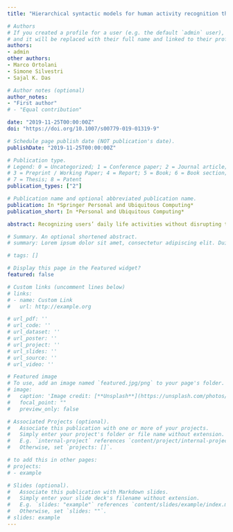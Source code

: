 ```yaml
---
title: "Hierarchical syntactic models for human activity recognition through mobility traces"

# Authors
# If you created a profile for a user (e.g. the default `admin` user), write the username (folder name) here 
# and it will be replaced with their full name and linked to their profile.
authors:
- admin
other authors:
- Marco Ortolani
- Simone Silvestri
- Sajal K. Das

# Author notes (optional)
author_notes:
- "First author"
# - "Equal contribution"

date: "2019-11-25T00:00:00Z"
doi: "https://doi.org/10.1007/s00779-019-01319-9"

# Schedule page publish date (NOT publication's date).
publishDate: "2019-11-25T00:00:00Z"

# Publication type.
# Legend: 0 = Uncategorized; 1 = Conference paper; 2 = Journal article;
# 3 = Preprint / Working Paper; 4 = Report; 5 = Book; 6 = Book section;
# 7 = Thesis; 8 = Patent
publication_types: ["2"]

# Publication name and optional abbreviated publication name.
publication: In *Springer Personal and Ubiquitous Computing*
publication_short: In *Personal and Ubiquitous Computing*

abstract: Recognizing users’ daily life activities without disrupting their lifestyle is a key functionality to enable a broad variety of advanced services for a Smart City, from energy-efficient management of urban spaces to mobility optimization. In this paper, we propose a novel method for human activity recognition from a collection of outdoor mobility traces acquired through wearable devices. Our method exploits the regularities naturally present in human mobility patterns to construct syntactic models in the form of finite state automata, thanks to an approach known as grammatical inference. We also introduce a measure of similarity that accounts for the intrinsic hierarchical nature of such models, and allows to identify the common traits in the paths induced by different activities at various granularity levels. Our method has been validated on a dataset of real traces representing movements of users in a large metropolitan area. The experimental results show the effectiveness of our similarity measure to correctly identify a set of common coarse-grained activities, as well as their refinement at a finer level of granularity.

# Summary. An optional shortened abstract.
# summary: Lorem ipsum dolor sit amet, consectetur adipiscing elit. Duis posuere tellus ac convallis placerat. Proin tincidunt magna sed ex sollicitudin condimentum.

# tags: []

# Display this page in the Featured widget?
featured: false

# Custom links (uncomment lines below)
# links:
# - name: Custom Link
#   url: http://example.org

# url_pdf: ''
# url_code: ''
# url_dataset: ''
# url_poster: ''
# url_project: ''
# url_slides: ''
# url_source: ''
# url_video: ''

# Featured image
# To use, add an image named `featured.jpg/png` to your page's folder. 
# image:
#   caption: 'Image credit: [**Unsplash**](https://unsplash.com/photos/pLCdAaMFLTE)'
#   focal_point: ""
#   preview_only: false

# Associated Projects (optional).
#   Associate this publication with one or more of your projects.
#   Simply enter your project's folder or file name without extension.
#   E.g. `internal-project` references `content/project/internal-project/index.md`.
#   Otherwise, set `projects: []`.

# to add this in other pages:
# projects:
# - example

# Slides (optional).
#   Associate this publication with Markdown slides.
#   Simply enter your slide deck's filename without extension.
#   E.g. `slides: "example"` references `content/slides/example/index.md`.
#   Otherwise, set `slides: ""`.
# slides: example
---
```


<!-- {{% callout note %}}
Click the *Cite* button above to demo the feature to enable visitors to import publication metadata into their reference management software.
{{% /callout %}}

{{% callout note %}}
Create your slides in Markdown - click the *Slides* button to check out the example.
{{% /callout %}}

Supplementary notes can be added here, including [code, math, and images](https://wowchemy.com/docs/writing-markdown-latex/). -->